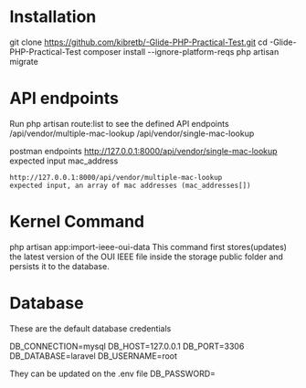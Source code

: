 
# Installation

git clone https://github.com/kibretb/-Glide-PHP-Practical-Test.git
cd -Glide-PHP-Practical-Test
composer install --ignore-platform-reqs
php artisan migrate


# API endpoints
 Run php artisan route:list to see the defined API endpoints
  /api/vendor/multiple-mac-lookup 
  /api/vendor/single-mac-lookup

  postman endpoints
    http://127.0.0.1:8000/api/vendor/single-mac-lookup
    expected input mac_address
    
    http://127.0.0.1:8000/api/vendor/multiple-mac-lookup
    expected input, an array of mac addresses (mac_addresses[])

# Kernel Command
  php artisan app:import-ieee-oui-data
  This command first stores(updates) the latest version of the OUI IEEE file inside the storage public folder and persists it to the database.

# Database 
These are the default database credentials

DB_CONNECTION=mysql
DB_HOST=127.0.0.1
DB_PORT=3306
DB_DATABASE=laravel
DB_USERNAME=root

They can be updated on the .env file
DB_PASSWORD=


  


